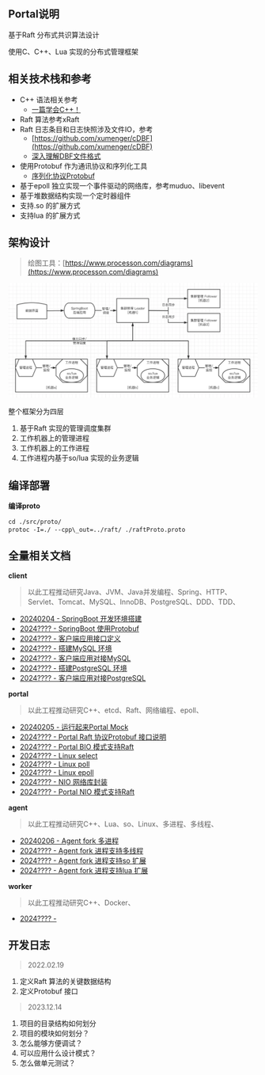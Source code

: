 ## Portal说明

基于Raft 分布式共识算法设计

使用C、C++、Lua 实现的分布式管理框架

## 相关技术栈和参考

* C++ 语法相关参考
    * [一篇学会C++！](http://www.xumenger.com/cpp-one-paper-20171230/)
* Raft 算法参考xRaft
* Raft 日志条目和日志快照涉及文件IO，参考
    * [https://github.com/xumenger/cDBF](https://github.com/xumenger/cDBF)
    * [深入理解DBF文件格式](http://www.xumenger.com/dbf-20160703/)
* 使用Protobuf 作为通讯协议和序列化工具
    * [序列化协议Protobuf](http://www.xumenger.com/protobuf-20190525/)
* 基于epoll 独立实现一个事件驱动的网络库，参考muduo、libevent
* 基于堆数据结构实现一个定时器组件
* 支持.so 的扩展方式
* 支持lua 的扩展方式


## 架构设计

>绘图工具：[https://www.processon.com/diagrams](https://www.processon.com/diagrams)

![](./img/01.png)

整个框架分为四层

1. 基于Raft 实现的管理调度集群
2. 工作机器上的管理进程
3. 工作机器上的工作进程
4. 工作进程内基于so/lua 实现的业务逻辑

## 编译部署

**编译proto**

```shell
cd ./src/proto/
protoc -I=./ --cpp\_out=../raft/ ./raftProto.proto
```


## 全量相关文档

**client**

>以此工程推动研究Java、JVM、Java并发编程、Spring、HTTP、Servlet、Tomcat、MySQL、InnoDB、PostgreSQL、DDD、TDD、

* [20240204 - SpringBoot 开发环境搭建]()
* [2024???? - SpringBoot 使用Protobuf]()
* [2024???? - 客户端应用接口定义]()
* [2024???? - 搭建MySQL 环境]()
* [2024???? - 客户端应用对接MySQL]()
* [2024???? - 搭建PostgreSQL 环境]()
* [2024???? - 客户端应用对接PostgreSQL]()

**portal**

>以此工程推动研究C++、etcd、Raft、网络编程、epoll、

* [20240205 - 运行起来Portal Mock]()
* [2024???? - Portal Raft 协议Protobuf 接口说明]()
* [2024???? - Portal BIO 模式支持Raft]()
* [2024???? - Linux select]()
* [2024???? - Linux poll]()
* [2024???? - Linux epoll]()
* [2024???? - NIO 网络库封装]()
* [2024???? - Portal NIO 模式支持Raft]()

**agent**

>以此工程推动研究C++、Lua、so、Linux、多进程、多线程、

* [20240206 - Agent fork 多进程]()
* [2024???? - Agent fork 进程支持多线程]()
* [2024???? - Agent fork 进程支持so 扩展]()
* [2024???? - Agent fork 进程支持lua 扩展]()

**worker**

>以此工程推动研究C++、Docker、

* [2024???? - ]()


## 开发日志

>2022.02.19

1. 定义Raft 算法的关键数据结构
2. 定义Protobuf 接口

>2023.12.14

1. 项目的目录结构如何划分
2. 项目的模块如何划分？
3. 怎么能够方便调试？
4. 可以应用什么设计模式？
5. 怎么做单元测试？

